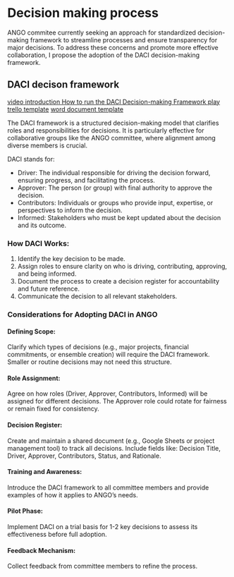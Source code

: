 # Decision making process

ANGO commitee currently seeking an approach for standardized decision-making framework to streamline processes and ensure transparency for major decisions.
To address these concerns and promote more effective collaboration, I propose the adoption of the DACI decision-making framework.

## DACI decison framework

[video introduction How to run the DACI Decision-making Framework play](https://youtu.be/63GcgUha0Vs)
[trello template](https://trello.com/b/6FT8JFEr/daci-decision-making)
[word document template]()

The DACI framework is a structured decision-making model that clarifies roles and responsibilities for decisions. It is particularly effective for collaborative groups like the ANGO committee, where alignment among diverse members is crucial.

DACI stands for:

- Driver: The individual responsible for driving the decision forward, ensuring progress, and facilitating the process.
- Approver: The person (or group) with final authority to approve the decision.
- Contributors: Individuals or groups who provide input, expertise, or perspectives to inform the decision.
- Informed: Stakeholders who must be kept updated about the decision and its outcome.

### How DACI Works:

1. Identify the key decision to be made.
2. Assign roles to ensure clarity on who is driving, contributing, approving, and being informed.
3. Document the process to create a decision register for accountability and future reference.
4. Communicate the decision to all relevant stakeholders.

### Considerations for Adopting DACI in ANGO

#### Defining Scope:

Clarify which types of decisions (e.g., major projects, financial commitments, or ensemble creation) will require the DACI framework.
Smaller or routine decisions may not need this structure.

#### Role Assignment:

Agree on how roles (Driver, Approver, Contributors, Informed) will be assigned for different decisions.
The Approver role could rotate for fairness or remain fixed for consistency.

#### Decision Register:

Create and maintain a shared document (e.g., Google Sheets or project management tool) to track all decisions.
Include fields like: Decision Title, Driver, Approver, Contributors, Status, and Rationale.

#### Training and Awareness:

Introduce the DACI framework to all committee members and provide examples of how it applies to ANGO’s needs.

#### Pilot Phase:

Implement DACI on a trial basis for 1-2 key decisions to assess its effectiveness before full adoption.

#### Feedback Mechanism:

Collect feedback from committee members to refine the process.
